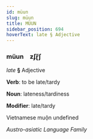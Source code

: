 ```yaml
---
id: müun
slug: müun
title: MÜUN
sidebar_position: 694
hoverText: late § Adjective
---
```


### müun&emsp;<span kind="abugida">ƶʄɽ̃ʃ</span>

*late* **§** Adjective

**Verb**: to be late/tardy

**Noun**: lateness/tardiness

**Modifier**: late/tardy

Vietnamese muộn undefined

*Austro-asiatic Language Family*